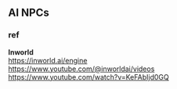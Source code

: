## AI NPCs






### ref
**Inworld** \
https://inworld.ai/engine \
https://www.youtube.com/@inworldai/videos \
https://www.youtube.com/watch?v=KeFAbIjd0GQ


